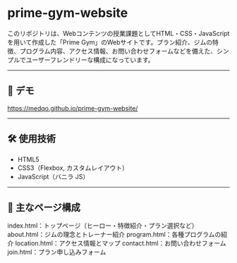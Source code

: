 # prime-gym-website

このリポジトリは、Webコンテンツの授業課題としてHTML・CSS・JavaScriptを用いて作成した「Prime Gym」のWebサイトです。プラン紹介、ジムの特徴、プログラム内容、アクセス情報、お問い合わせフォームなどを備えた、シンプルでユーザーフレンドリーな構成になっています。

---

## 🔗 デモ

https://medqo.github.io/prime-gym-website/

---

## 🛠️ 使用技術

- HTML5
- CSS3（Flexbox, カスタムレイアウト）
- JavaScript（バニラ JS）

---

## 📄 主なページ構成

index.html：トップページ（ヒーロー・特徴紹介・プラン選択など）
about.html：ジムの理念とトレーナー紹介
program.html：各種プログラムの紹介
location.html：アクセス情報とマップ
contact.html：お問い合わせフォーム
join.html：プラン申し込みフォーム